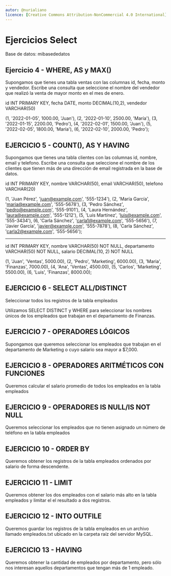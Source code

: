 ```yaml
---
autor: @nurialiano
licence: [Creative Commons Attribution-NonCommercial 4.0 International](https://creativecommons.org/licenses/by-nc/4.0/legalcode)
---
```

# Ejercicios Select

Base de datos: mibasededatos

## Ejercicio 4 - WHERE, AS y MAX()

Supongamos que tienes una tabla ventas con las columnas id, fecha, monto y vendedor. Escribe una consulta que seleccione el nombre del vendedor que realizó la venta de mayor monto en el mes de enero.

  id INT PRIMARY KEY,
  fecha DATE,
  monto DECIMAL(10,2),
  vendedor VARCHAR(50)

  (1, '2022-01-05', 1000.00, 'Juan'),
  (2, '2022-01-10', 2500.00, 'María'),
  (3, '2022-01-15', 2200.00, 'Pedro'),
  (4, '2022-02-01', 1500.00, 'Juan'),
  (5, '2022-02-05', 1800.00, 'María'),
  (6, '2022-02-10', 2000.00, 'Pedro');

## EJERCICIO 5 - COUNT(), AS Y HAVING

Supongamos que tienes una tabla clientes con las columnas id, nombre, email y telefono. Escribe una consulta que seleccione el nombre de los clientes que tienen más de una dirección de email registrada en la base de datos.

  id INT PRIMARY KEY,
  nombre VARCHAR(50),
  email VARCHAR(50),
  telefono VARCHAR(20)

  (1, 'Juan Pérez', 'juan@example.com', '555-1234'),
  (2, 'María García', 'maria@example.com', '555-5678'),
  (3, 'Pedro Sánchez', 'pedro@example.com', '555-9101'),
  (4, 'Laura Hernández', 'laura@example.com', '555-1212'),
  (5, 'Luis Martínez', 'luis@example.com', '555-3434'),
  (6, 'Carla Sánchez', 'carla1@example.com', '555-5656'),
  (7, 'Javier García', 'javier@example.com', '555-7878'),
  (8, 'Carla Sánchez', 'carla2@example.com', '555-5656');

------------------

  id INT PRIMARY KEY,
  nombre VARCHAR(50) NOT NULL,
  departamento VARCHAR(50) NOT NULL,
  salario DECIMAL(10, 2) NOT NULL

  (1, 'Juan', 'Ventas', 5000.00),
  (2, 'Pedro', 'Marketing', 6000.00),
  (3, 'Maria', 'Finanzas', 7000.00),
  (4, 'Ana', 'Ventas', 4500.00),
  (5, 'Carlos', 'Marketing', 5500.00),
  (6, 'Luis', 'Finanzas', 8000.00);

## EJERCICIO 6 - SELECT ALL/DISTINCT

Seleccionar todos los registros de la tabla empleados

Utilizamos SELECT DISTINCT y WHERE para seleccionar los nombres únicos de los empleados que trabajan en el departamento de Finanzas.

## EJERCICIO 7 - OPERADORES LÓGICOS

Supongamos que queremos seleccionar los empleados que trabajan en el departamento de Marketing o cuyo salario sea mayor a $7,000.

## EJERCICIO 8 - OPERADORES ARITMÉTICOS CON FUNCIONES

Queremos calcular el salario promedio de todos los empleados en la tabla empleados

## EJERCICIO 9 - OPERADORES IS NULL/IS NOT NULL

Queremos seleccionar los empleados que no tienen asignado un número de teléfono en la tabla empleados

## EJERCICIO 10 - ORDER BY

Queremos obtener los registros de la tabla empleados ordenados por salario de forma descendente.

## EJERCICIO 11 - LIMIT

Queremos obtener los dos empleados con el salario más alto en la tabla empleados y limitar el el resultado a dos registros.

## EJERCICIO 12 - INTO OUTFILE

Queremos guardar los registros de la tabla empleados en un archivo llamado empleados.txt ubicado en la carpeta raíz del servidor MySQL.

## EJERCICIO 13 - HAVING

Queremos obtener la cantidad de empleados por departamento, pero sólo nos interesan aquellos departamentos que tengan más de 1 empleado.
